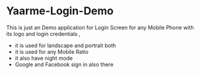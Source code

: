 # Yaarme-Login-Demo
This is just an Demo application for Login Screen for any Mobile Phone with its logo and login credentials ,
- it is used for landscape and portrait both 
- it is used for any Mobile Ratio 
- it also have night mode
- Google and Facebook sign in also there
